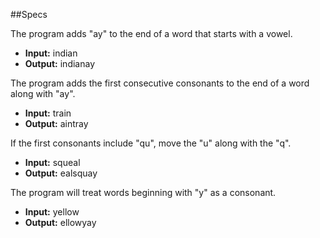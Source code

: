##Specs

The program adds "ay" to the end of a word that starts with a vowel.
* **Input:** indian
* **Output:** indianay

The program adds the first consecutive consonants to the end of a word along with "ay".
* **Input:** train
* **Output:** aintray

If the first consonants include "qu", move the "u" along with the "q".
* **Input:** squeal
* **Output:** ealsquay

The program will treat words beginning with "y" as a consonant.
* **Input:** yellow
* **Output:** ellowyay
